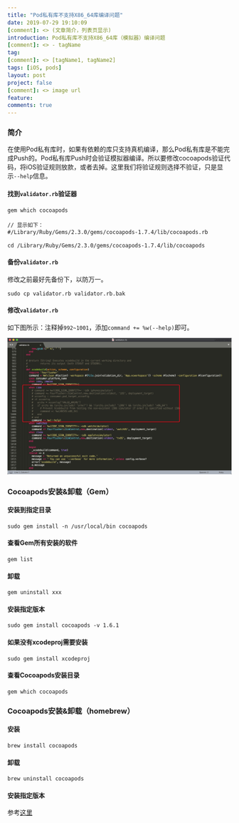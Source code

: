 ```yaml
---
title: "Pod私有库不支持X86_64库编译问题"
date: 2019-07-29 19:10:09
[comment]: <> (文章简介，列表页显示)
introduction: Pod私有库不支持X86_64库（模拟器）编译问题
[comment]: <> - tagName
tag:
[comment]: <> [tagName1, tagName2]
tags: [iOS, pods]
layout: post
project: false
[comment]: <> image url
feature: 
comments: true
---
```


### 简介

在使用Pod私有库时，如果有依赖的库只支持真机编译，那么Pod私有库是不能完成Push的。Pod私有库Push时会验证模拟器编译。所以要修改cocoapods验证代码，将iOS验证规则放款，或者去掉。这里我们将验证规则选择不验证，只是显示`--help`信息。

#### 找到`validator.rb`验证器

```shell
gem which cocoapods

// 显示如下：
#/Library/Ruby/Gems/2.3.0/gems/cocoapods-1.7.4/lib/cocoapods.rb
```

```shell
cd /Library/Ruby/Gems/2.3.0/gems/cocoapods-1.7.4/lib/cocoapods
```

#### 备份`validator.rb`

修改之前最好先备份下，以防万一。

```shell
sudo cp validator.rb validator.rb.bak
```

#### 修改`validator.rb`

如下图所示：注释掉`992~1001`，添加`command += %w(--help)`即可。

![01](/assets/images/2019-07-29-pod-private-repo-unsupport-x86_64-lib-01.jpg)

### Cocoapods安装&卸载（Gem）

#### 安装到指定目录

```shell
sudo gem install -n /usr/local/bin cocoapods
```

#### 查看Gem所有安装的软件

```shell
gem list
```

#### 卸载

```shell
gem uninstall xxx
```

#### 安装指定版本

```shell
sudo gem install cocoapods -v 1.6.1
```

#### 如果没有xcodeproj需要安装

```shell
sudo gem install xcodeproj
```

#### 查看Cocoapods安装目录

```shell
gem which cocoapods
```

### Cocoapods安装&卸载（homebrew）

#### 安装

```shell
brew install cocoapods
```

#### 卸载

```shell
brew uninstall cocoapods
```

#### 安装指定版本

参考[这里](https://segmentfault.com/a/1190000015346120)